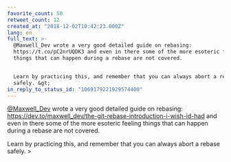 ```yaml
---
favorite_count: 50
retweet_count: 12
created_at: "2018-12-02T10:42:23.000Z"
lang: en
full_text: >-
  @Maxwell_Dev wrote a very good detailed guide on rebasing:
  https://t.co/pC2nrUQDK3 and even in there some of the more esoteric feeling
  things that can happen during a rebase are not covered.


  Learn by practicing this, and remember that you can always abort a rebase
  safely. &gt;
in_reply_to_status_id: "1069179221929574400"
---
```


[@Maxwell_Dev](https://twitter.com/Maxwell_Dev) wrote a very good detailed guide
on rebasing:
<https://dev.to/maxwell_dev/the-git-rebase-introduction-i-wish-id-had> and even
in there some of the more esoteric feeling things that can happen during a
rebase are not covered.

Learn by practicing this, and remember that you can always abort a rebase
safely. &gt;
